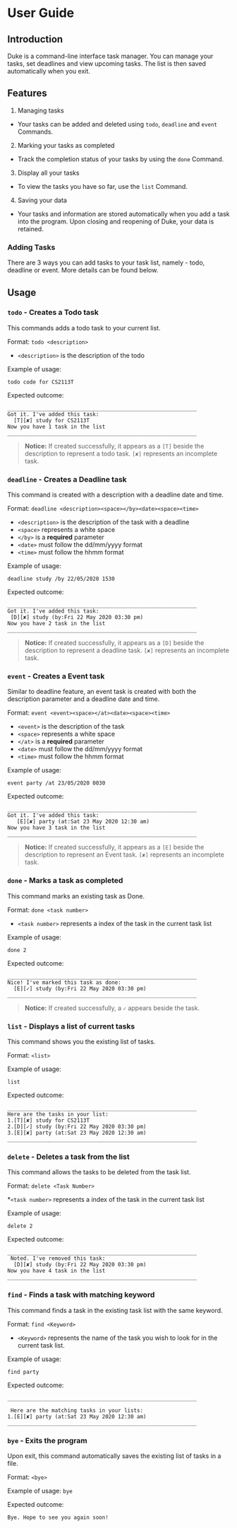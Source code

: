 # User Guide

## Introduction
Duke is a command-line interface task manager. You can manage your tasks, set deadlines and view upcoming tasks. The list is then saved automatically when you exit.

## Features 
1. Managing tasks 
  * Your tasks can be added and deleted using `todo`, `deadline` and `event` Commands.
2. Marking your tasks as completed
  * Track the completion status of your tasks by using the `done` Command.
3. Display all your tasks 
  * To view the tasks you have so far, use the `list` Command.
4. Saving your data
  * Your tasks and information are stored automatically when you add a task into the program. Upon closing and reopening of Duke, your data is retained. 

### Adding Tasks
There are 3 ways you can add tasks to your task list, namely - todo, deadline or event. More details can be found below.

## Usage

### `todo` - Creates a Todo task

This commands adds a todo task to your current list.

Format:
`todo <description>`

* `<description>` is the description of the todo

Example of usage: 

`todo code for CS2113T`

Expected outcome:

```
____________________________________________________________ 
Got it. I've added this task:
  [T][✘] study for CS2113T
Now you have 1 task in the list
____________________________________________________________
```
>
>**Notice:**
>If created successfully, it appears as a `[T]` beside the description to represent a todo task.
>`[✘]` represents an incomplete task.
>

### `deadline` - Creates a Deadline task

This command is created with a description with a deadline date and time. 


Format: 
`deadline <description><space></by><date><space><time>`

* `<description>` is the description of the task with a deadline
* `<space>` represents a white space
* `</by>` is a **required** parameter
* `<date>` must follow the dd/mm/yyyy format
* `<time>` must follow the hhmm format

Example of usage: 

`deadline study /by 22/05/2020 1530`

Expected outcome:

```
____________________________________________________________
Got it. I've added this task:
 [D][✘] study (by:Fri 22 May 2020 03:30 pm)
Now you have 2 task in the list
____________________________________________________________
```
>
>**Notice:**
>If created successfully, it appears as a `[D]` beside the description to represent a deadline task.
>`[✘]` represents an incomplete task.
>

### `event` - Creates a Event task

Similar to deadline feature, an event task is created with both the description parameter and a deadline date and time.

Format: 
`event <event><space></at><date><space><time>`

* `<event>` is the description of the task
* `<space>` represents a white space
* `</at>` is a **required** parameter
* `<date>` must follow the dd/mm/yyyy format
* `<time>` must follow the hhmm format

Example of usage: 

`event party /at 23/05/2020 0030`

Expected outcome:

```
____________________________________________________________ 
Got it. I've added this task:
   [E][✘] party (at:Sat 23 May 2020 12:30 am)
Now you have 3 task in the list
____________________________________________________________
```
>
>**Notice:**
>If created successfully, it appears as a `[E]` beside the description to represent an Event task.
>`[✘]` represents an incomplete task.
>

### `done` - Marks a task as completed

This command marks an existing task as Done.

Format: 
`done <task number>`

* `<task number>` represents a index of the task in the current task list

Example of usage: 

`done 2`

Expected outcome:

```
____________________________________________________________
Nice! I've marked this task as done:
  [E][✓] study (by:Fri 22 May 2020 03:30 pm)
____________________________________________________________
```
>
>**Notice:**
>If created successfully, a `✓` appears beside the task.
>

### `list` - Displays a list of current tasks

This command shows you the existing list of tasks.

Format: `<list>`

Example of usage: 

`list`

Expected outcome:
```
____________________________________________________________
Here are the tasks in your list:
1.[T][✘] study for CS2113T
2.[D][✓] study (by:Fri 22 May 2020 03:30 pm)
3.[E][✘] party (at:Sat 23 May 2020 12:30 am)
____________________________________________________________

```
### `delete` - Deletes a task from the list

This command allows the tasks to be deleted from the task list.

Format: `delete <Task Number>`

*`<task number>` represents a index of the task in the current task list

Example of usage:

`delete 2`

Expected outcome:
```
____________________________________________________________
 Noted. I've removed this task: 
  [D][✘] study (by:Fri 22 May 2020 03:30 pm)
Now you have 4 task in the list
____________________________________________________________
```
### `find` - Finds a task with matching keyword

This command finds a task in the existing task list with the same keyword.

Format: `find <Keyword>`

* `<Keyword>` represents the name of the task you wish to look for in the current task list.

Example of usage:

`find party`

Expected outcome:

```
____________________________________________________________

 Here are the matching tasks in your lists:
1.[E][✘] party (at:Sat 23 May 2020 12:30 am)
____________________________________________________________
```

### `bye` - Exits the program
 
Upon exit, this command automatically saves the existing list of tasks in a file.

Format: `<bye>`

Example of usage:
`bye`

Expected outcome:
```
Bye. Hope to see you again soon!
```
